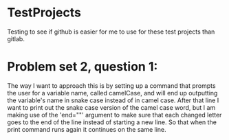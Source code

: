# TestProjects
Testing to see if github is easier for me to use for these test projects than gitlab.

# Problem set 2, question 1:
The way I want to approach this is by setting up a command that prompts the user for a variable name, called camelCase, and will end up outputting the variable's name in snake case instead of in camel case.
After that line I want to print out the snake case version of the camel case word, but I am making use of the 'end=""' argument to make sure that each changed letter goes to the end of the line instead of starting a new line. So that when the print command runs again it continues on the same line.




